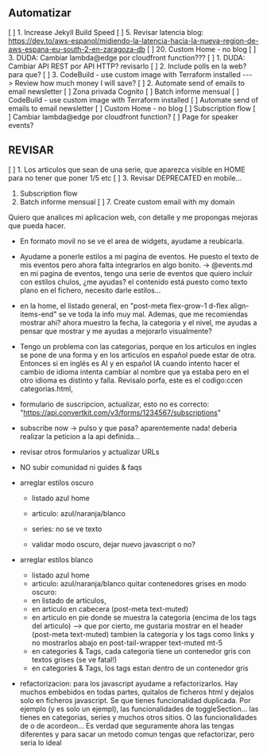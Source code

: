 ## Automatizar

[ ] 1.  Increase Jekyll Build Speed
[ ] 5.  Revisar latencia blog: https://dev.to/aws-espanol/midiendo-la-latencia-hacia-la-nueva-region-de-aws-espana-eu-south-2-en-zaragoza-db
[ ] 20. Custom Home - no blog
[ ] 3. DUDA: Cambiar lambda@edge por cloudfront function???
[ ] 1. DUDA: Cambiar API REST por API HTTP? revisarlo
[ ] 2.  Include polls en la web? para que?
[ ] 3.  CodeBuild - use custom image with Terraform installed ---> Review how much money I will save?
[ ] 2.  Automate send of emails to email newsletter
[ ] Zona privada Cognito
[ ] Batch informe mensual
[ ] CodeBuild - use custom image with Terraform installed
[ ] Automate send of emails to email newsletter
[ ] Custom Home - no blog
[ ] Subscription flow
[ ] Cambiar lambda@edge por cloudfront function?
[ ] Page for speaker events?

## REVISAR


[ ] 1. Los articulos que sean de una serie, que aparezca visible en HOME para no tener que poner 1/5 etc
[ ] 3. Revisar DEPRECATED en mobile...
1. Subscription flow
2. Batch informe mensual
[ ] 7.  Create custom email with my domain



Quiero que analices mi aplicacion web, con detalle y me propongas mejoras que pueda hacer.


- En formato movil no se ve el area de widgets, ayudame a reubicarla.

- Ayudame a ponerle estilos a mi pagina de eventos. He puesto el texto de mis eventos pero ahora falta integrarlos en algo bonito. -> @events.md en mi pagina de eventos, tengo una serie de eventos que quiero incluir con estilos chulos, ¿me ayudas? el contenido está puesto como texto plano en el fichero, necesito darle estilos...

- en la home, el listado general, en "post-meta flex-grow-1 d-flex align-items-end" se ve toda la info muy mal. Ademas, que me recomiendas mostrar ahi? ahora muestro la fecha, la categoria y el nivel, me ayudas a pensar que mostrar y me ayudas a mejorarlo visualmente?

- Tengo un problema con las categorias, porque en los articulos en ingles se pone de una forma y en los articulos en español puede estar de otra. Entonces si en inglés es AI y en español IA cuando intento hacer el cambio de idioma intenta cambiar al nombre que ya estaba pero en el otro idioma es distinto y falla. Revisalo porfa, este es el codigo:ccen categorias.html, <!-- TODO: en español deberia abrirlo como /es/categories... --> <div class="category-card" onclick="window.location.href='/categories/{{ category[0] | slugify }}/'">

- formulario de suscripcion, actualizar, esto no es correcto: "https://api.convertkit.com/v3/forms/1234567/subscriptions"

- subscribe now -> pulso y que pasa? aparentemente nada! deberia realizar la peticion a la api definida...

- revisar otros formularios y actualizar URLs

- NO subir comunidad ni guides & faqs
- arreglar estilos oscuro
  - listado azul home
  - articulo: azul/naranja/blanco
  - series: no se ve texto

  - validar modo oscuro, dejar nuevo javascript o no?
  
- arreglar estilos blanco
  - listado azul home
  - articulo: azul/naranja/blanco
  quitar contenedores grises en modo oscuro: 
  - en listado de articulos, 
  - en articulo en cabecera (post-meta text-muted)
  - en articulo en pie donde se muestra la categoria (encima de los tags del articulo) --> que por cierto, me gustaria mostrar en el header (post-meta text-muted) tambien la categoria y los tags como links y no mostrarlos abajo en post-tail-wrapper text-muted mt-5
  - en categories & Tags, cada categoria tiene un contenedor gris con textos grises (se ve fatal!)
  - en categories & Tags, los tags estan dentro de un contenedor gris

- refactorizacion: para los javascript ayudame a refactorizarlos. Hay muchos embebidos en todas partes, quitalos de ficheros html y dejalos solo en ficheros javascript. Se que tienes funcionalidad duplicada. Por ejemplo (y es solo un ejempl), las funcionalidades de toggleSection... las tienes en categorias, series y muchos otros sitios. O las funcionalidades de  o de acordeon... Es verdad que seguramente ahora las tengas diferentes y para sacar un metodo comun tengas que refactorizar, pero seria lo ideal

